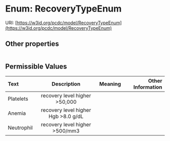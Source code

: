 
# Enum: RecoveryTypeEnum




URI: [https://w3id.org/pcdc/model/RecoveryTypeEnum](https://w3id.org/pcdc/model/RecoveryTypeEnum)


## Other properties

|  |  |  |
| --- | --- | --- |

## Permissible Values

| Text | Description | Meaning | Other Information |
| :--- | :---: | :---: | ---: |
| Platelets | recovery level higher >50,000 |  |  |
| Anemia | recovery level higher Hgb >8.0 g/dL |  |  |
| Neutrophil | recovery level higher >500/mm3  |  |  |

